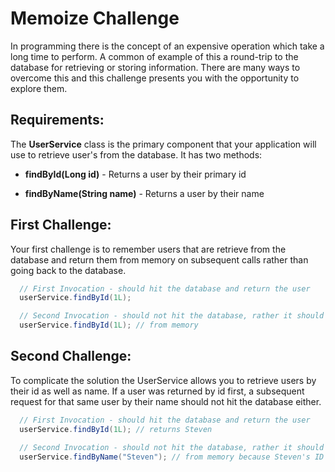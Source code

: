 # Memoize Challenge

In programming there is the concept of an expensive operation which take a
long time to perform. A common of example of this a round-trip to the database
for retrieving or storing information. There are many ways to overcome this and
this challenge presents you with the opportunity to explore them.

## Requirements:

The **UserService** class is the primary component that your application will use to
retrieve user's from the database. It has two methods:

* **findById(Long id)** - Returns a user by their primary id

* **findByName(String name)** - Returns a user by their name

## First Challenge:

Your first challenge is to remember users that are retrieve from the database and return them
from memory on subsequent calls rather than going back to the database.

```java
  // First Invocation - should hit the database and return the user
  userService.findById(1L);

  // Second Invocation - should not hit the database, rather it should return immediately from memory
  userService.findById(1L); // from memory
```

## Second Challenge:

To complicate the solution the UserService allows you to retrieve users by their id as well as name. If a user
was returned by id first, a subsequent request for that same user by their name should not hit the database either.

```java
  // First Invocation - should hit the database and return the user
  userService.findById(1L); // returns Steven

  // Second Invocation - should not hit the database, rather it should return immediately from memory
  userService.findByName("Steven"); // from memory because Steven's ID is 1
```
